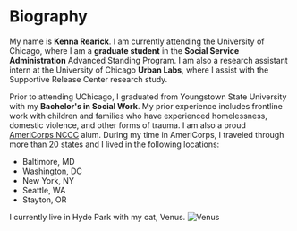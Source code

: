 # Biography

My name is **Kenna Rearick**. I am currently attending the University of Chicago, where I am a **graduate student** in the **Social Service Administration** Advanced Standing Program. I am also a research assistant intern at the University of Chicago **Urban Labs**, where I assist with the Supportive Release Center research study. 

Prior to attending UChicago, I graduated from Youngstown State University with my **Bachelor's in Social Work**. My prior experience includes frontline work with children and families who have experienced homelessness, domestic violence, and other forms of trauma. I am also a proud [AmeriCorps NCCC](https://www.nationalservice.gov/programs/americorps/americorps-programs/americorps-nccc) alum. During my time in AmeriCorps, I traveled through more than 20 states and I lived in the following locations:

* Baltimore, MD
* Washington, DC
* New York, NY
* Seattle, WA
* Stayton, OR

I currently live in Hyde Park with my cat, Venus. ![Venus](https://i.imgur.com/9XmLxVp.jpg)